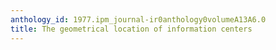 ```yaml
---
anthology_id: 1977.ipm_journal-ir0anthology0volumeA13A6.0
title: The geometrical location of information centers
---
```

